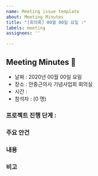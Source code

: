 ```yaml
---
name: Meeting issue template
about: Meeting Minutes
title: "[회의록] 00월 00일 요일 :"
labels: meeting
assignees: ''

---
```


## Meeting Minutes 📝

* 날짜 : 2020년 00월 00일 요일
* 장소 : 안중근의사 기념사업회 회의실
* 시간 :
* 참석자 : (0 명)

### 프로젝트 진행 단계 :

### 주요 안건

### 내용

### 비고
